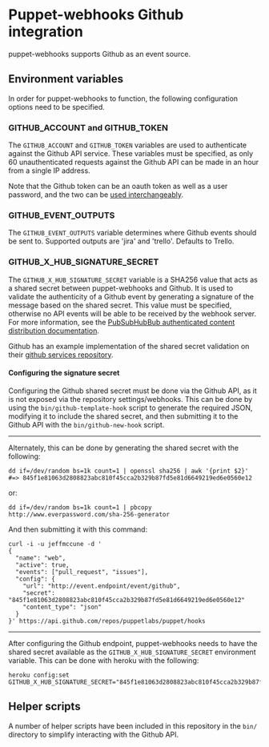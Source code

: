 Puppet-webhooks Github integration
==================================

puppet-webhooks supports Github as an event source.

Environment variables
---

In order for puppet-webhooks to function, the following configuration options
need to be specified.

### GITHUB_ACCOUNT and GITHUB_TOKEN

The `GITHUB_ACCOUNT` and `GITHUB_TOKEN` variables are used to authenticate
against the Github API service. These variables must be specified, as only 60
unauthenticated requests against the Github API can be made in an hour from a
single IP address.

[github-token-gen]: https://help.github.com/articles/creating-an-access-token-for-command-line-use

Note that the Github token can be an oauth token as well as a user password,
and the two can be [used interchangeably][github-token-gen].

### GITHUB_EVENT_OUTPUTS

The `GITHUB_EVENT_OUTPUTS` variable determines where Github events should be
sent to. Supported outputs are 'jira' and 'trello'. Defaults to Trello.

### GITHUB_X_HUB_SIGNATURE_SECRET

[authednotify]: http://pubsubhubbub.googlecode.com/git/pubsubhubbub-core-0.3.html#authednotify

The `GITHUB_X_HUB_SIGNATURE_SECRET` variable is a SHA256 value that acts as a
shared secret between puppet-webhooks and Github. It is used to validate the
authenticity of a Github event by generating a signature of the message based on
the shared secret. This value must be specified, otherwise no API events will be
able to be received by the webhook server. For more information, see the
[PubSubHubBub authenticated content distribution documentation][authednotify].

[github-signature]: https://github.com/github/github-services/blob/master/lib/services/web.rb

Github has an example implementation of the shared secret validation on their
[github services repository][github-signature].

#### Configuring the signature secret

Configuring the Github shared secret must be done via the Github API, as it is
not exposed via the repository settings/webhooks. This can be done by using the
`bin/github-template-hook` script to generate the required JSON, modifying it to
include the shared secret, and then submitting it to the Github API with the
`bin/github-new-hook` script.

- - -

Alternately, this can be done by generating the shared secret with the
following:

    dd if=/dev/random bs=1k count=1 | openssl sha256 | awk '{print $2}'
    #=> 845f1e81063d2808823abc810f45cca2b329b87fd5e81d6649219ed6e0560e12

or:

    dd if=/dev/random bs=1k count=1 | pbcopy
    http://www.everpassword.com/sha-256-generator

And then submitting it with this command:

    curl -i -u jeffmccune -d '
    {
      "name": "web",
      "active": true,
      "events": ["pull_request", "issues"],
      "config": {
        "url": "http://event.endpoint/event/github",
        "secret": "845f1e81063d2808823abc810f45cca2b329b87fd5e81d6649219ed6e0560e12"
        "content_type": "json"
      }
    }' https://api.github.com/repos/puppetlabs/puppet/hooks

- - -

After configuring the Github endpoint, puppet-webhooks needs to have the shared
secret available as the `GITHUB_X_HUB_SIGNATURE_SECRET` environment variable.
This can be done with heroku with the following:

    heroku config:set GITHUB_X_HUB_SIGNATURE_SECRET="845f1e81063d2808823abc810f45cca2b329b87fd5e81d6649219ed6e0560e12"

Helper scripts
---

A number of helper scripts have been included in this repository in the `bin/`
directory to simplify interacting with the Github API.
